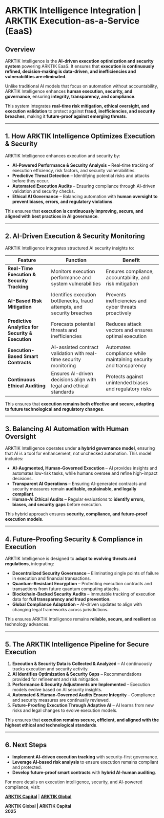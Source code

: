  # ARKTIK Intelligence Integration | ARKTIK Execution-as-a-Service (EaaS)  

## **Overview**  
ARKTIK Intelligence is the **AI-driven execution optimization and security system** powering ARKTIK EaaS. It ensures that **execution is continuously refined, decision-making is data-driven, and inefficiencies and vulnerabilities are eliminated**.  

Unlike traditional AI models that focus on automation without accountability, ARKTIK Intelligence enhances **human execution, security, and governance**, ensuring **integrity, transparency, and compliance**.  

This system integrates **real-time risk mitigation, ethical oversight, and execution validation** to protect against **fraud, inefficiencies, and security breaches**, making it **future-proof against emerging threats**.  

---  

## **1. How ARKTIK Intelligence Optimizes Execution & Security**  

ARKTIK Intelligence enhances execution and security by:  

- **AI-Powered Performance & Security Analysis** – Real-time tracking of execution efficiency, risk factors, and security vulnerabilities.  
- **Predictive Threat Detection** – Identifying potential risks and attacks before they occur.  
- **Automated Execution Audits** – Ensuring compliance through AI-driven validation and security checks.  
- **Ethical AI Governance** – Balancing automation with **human oversight to prevent biases, errors, and regulatory violations**.  

This ensures that **execution is continuously improving, secure, and aligned with best practices in AI governance**.  

---  

## **2. AI-Driven Execution & Security Monitoring**  

ARKTIK Intelligence integrates structured AI security insights to:  

| **Feature** | **Function** | **Benefit** |
|------------|------------|------------|
| **Real-Time Execution & Security Tracking** | Monitors execution performance and system vulnerabilities | Ensures compliance, accountability, and risk mitigation |
| **AI-Based Risk Mitigation** | Identifies execution bottlenecks, fraud attempts, and security breaches | Prevents inefficiencies and cyber threats proactively |
| **Predictive Analytics for Security & Execution** | Forecasts potential threats and inefficiencies | Reduces attack vectors and ensures optimal execution |
| **Execution-Based Smart Contracts** | AI-assisted contract validation with real-time security monitoring | Automates compliance while maintaining security and transparency |
| **Continuous Ethical Auditing** | Ensures AI-driven decisions align with legal and ethical standards | Protects against unintended biases and regulatory risks |  

This ensures that **execution remains both effective and secure, adapting to future technological and regulatory changes**.  

---  

## **3. Balancing AI Automation with Human Oversight**  

ARKTIK Intelligence operates under **a hybrid governance model**, ensuring that AI is a tool for enhancement, not unchecked automation. This model includes:  

- **AI-Augmented, Human-Governed Execution** – AI provides insights and automates low-risk tasks, while humans oversee and refine high-impact decisions.  
- **Transparent AI Operations** – Ensuring AI-generated contracts and security measures remain **auditable, explainable, and legally compliant**.  
- **Human-AI Ethical Audits** – Regular evaluations to **identify errors, biases, and security gaps** before execution.  

This hybrid approach ensures **security, compliance, and future-proof execution models**.  

---  

## **4. Future-Proofing Security & Compliance in Execution**  

ARKTIK Intelligence is designed to **adapt to evolving threats and regulations**, integrating:  

- **Decentralized Security Governance** – Eliminating single points of failure in execution and financial transactions.  
- **Quantum-Resistant Encryption** – Protecting execution contracts and transactions from future quantum computing attacks.  
- **Blockchain-Backed Security Audits** – Immutable tracking of execution data for **full transparency and fraud prevention**.  
- **Global Compliance Adaptation** – AI-driven updates to align with changing legal frameworks across jurisdictions.  

This ensures ARKTIK Intelligence remains **reliable, secure, and resilient** as technology advances.  

---  

## **5. The ARKTIK Intelligence Pipeline for Secure Execution**  

1. **Execution & Security Data is Collected & Analyzed** – AI continuously tracks execution and security activity.  
2. **AI Identifies Optimization & Security Gaps** – Recommendations provided for refinement and risk mitigation.  
3. **Performance & Security Adjustments are Implemented** – Execution models evolve based on AI security insights.  
4. **Automated & Human-Governed Audits Ensure Integrity** – Compliance and security measures are continually reviewed.  
5. **Future-Proofing Execution Through Adaptive AI** – AI learns from new risks and legal changes to evolve execution models.  

This ensures that **execution remains secure, efficient, and aligned with the highest ethical and technological standards**.  

---  

## **6. Next Steps**  

- **Implement AI-driven execution tracking** with security-first governance.  
- **Leverage AI-based risk analysis** to ensure execution remains compliant and protected.  
- **Develop future-proof smart contracts** with **hybrid AI-human auditing**.  

For more details on execution intelligence, security, and AI-powered compliance, visit:  

**[ARKTIK Capital](https://arktikcapital.com)** | **[ARKTIK Global](https://arktikglobal.com)**  

**ARKTIK Global | ARKTIK Capital**  
**2025**  
